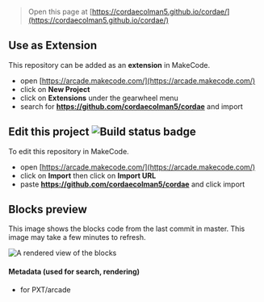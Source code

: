  


> Open this page at [https://cordaecolman5.github.io/cordae/](https://cordaecolman5.github.io/cordae/)

## Use as Extension

This repository can be added as an **extension** in MakeCode.

* open [https://arcade.makecode.com/](https://arcade.makecode.com/)
* click on **New Project**
* click on **Extensions** under the gearwheel menu
* search for **https://github.com/cordaecolman5/cordae** and import

## Edit this project ![Build status badge](https://github.com/cordaecolman5/cordae/workflows/MakeCode/badge.svg)

To edit this repository in MakeCode.

* open [https://arcade.makecode.com/](https://arcade.makecode.com/)
* click on **Import** then click on **Import URL**
* paste **https://github.com/cordaecolman5/cordae** and click import

## Blocks preview

This image shows the blocks code from the last commit in master.
This image may take a few minutes to refresh.

![A rendered view of the blocks](https://github.com/cordaecolman5/cordae/raw/master/.github/makecode/blocks.png)

#### Metadata (used for search, rendering)

* for PXT/arcade
<script src="https://makecode.com/gh-pages-embed.js"></script><script>makeCodeRender("{{ site.makecode.home_url }}", "{{ site.github.owner_name }}/{{ site.github.repository_name }}");</script>
